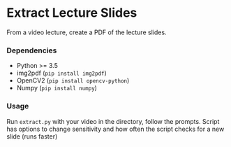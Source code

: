 # Extract Lecture Slides
From a video lecture, create a PDF of the lecture slides.

### Dependencies
* Python >= 3.5
* img2pdf (`pip install img2pdf`)
* OpenCV2 (`pip install opencv-python`)
* Numpy (`pip install numpy`)

### Usage
Run `extract.py` with your video in the directory, follow the prompts. Script has options to change sensitivity and how often the script checks for a new slide (runs faster)
